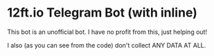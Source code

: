 # 12ft.io Telegram Bot (with inline)

This bot is an unofficial bot. I have no profit from this, just helping out!

I also (as you can see from the code) don't collect ANY DATA AT ALL.

